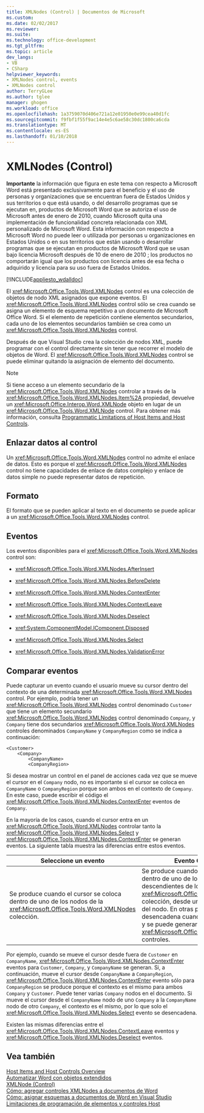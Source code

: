 ```yaml
---
title: XMLNodes (Control) | Documentos de Microsoft
ms.custom: 
ms.date: 02/02/2017
ms.reviewer: 
ms.suite: 
ms.technology: office-development
ms.tgt_pltfrm: 
ms.topic: article
dev_langs:
- VB
- CSharp
helpviewer_keywords:
- XMLNodes control, events
- XMLNodes control
author: TerryGLee
ms.author: tglee
manager: ghogen
ms.workload: office
ms.openlocfilehash: 1a3759070d406e721a12e01950e0e99cea40d1fc
ms.sourcegitcommit: f9fbf1f55f9ac14e4e5c6ae58c30dc1800ca6cda
ms.translationtype: MT
ms.contentlocale: es-ES
ms.lasthandoff: 01/10/2018
---
```

# <a name="xmlnodes-control"></a>XMLNodes (Control)
  **Importante** la información que figura en este tema con respecto a Microsoft Word está presentado exclusivamente para el beneficio y el uso de personas y organizaciones que se encuentran fuera de Estados Unidos y sus territorios o que está usando, o del desarrollo programas que se ejecutan en, productos de Microsoft Word que se autoriza el uso de Microsoft antes de enero de 2010, cuando Microsoft quita una implementación de funcionalidad concreta relacionada con XML personalizado de Microsoft Word. Esta información con respecto a Microsoft Word no puede leer o utilizada por personas u organizaciones en Estados Unidos o en sus territorios que están usando o desarrollar programas que se ejecutan en productos de Microsoft Word que se usan bajo licencia Microsoft después de 10 de enero de 2010 ; los productos no comportarán igual que los productos con licencia antes de esa fecha o adquirido y licencia para su uso fuera de Estados Unidos.  
  
 [!INCLUDE[appliesto_wdalldoc](../vsto/includes/appliesto-wdalldoc-md.md)]  
  
 El <xref:Microsoft.Office.Tools.Word.XMLNodes> control es una colección de objetos de nodo XML asignados que expone eventos. El <xref:Microsoft.Office.Tools.Word.XMLNodes> control sólo se crea cuando se asigna un elemento de esquema repetitivo a un documento de Microsoft Office Word. Si el elemento de repetición contiene elementos secundarios, cada uno de los elementos secundarios también se crea como un <xref:Microsoft.Office.Tools.Word.XMLNodes> control.  
  
 Después de que Visual Studio crea la colección de nodos XML, puede programar con el control directamente sin tener que recorrer el modelo de objetos de Word. El <xref:Microsoft.Office.Tools.Word.XMLNodes> control se puede eliminar quitando la asignación de elemento del documento.  
  
> [!NOTE]  
>  Si tiene acceso a un elemento secundario de la <xref:Microsoft.Office.Tools.Word.XMLNodes> controlar a través de la <xref:Microsoft.Office.Tools.Word.XMLNodes.Item%2A> propiedad, devuelve un <xref:Microsoft.Office.Interop.Word.XMLNode> objeto en lugar de un <xref:Microsoft.Office.Tools.Word.XMLNode> control. Para obtener más información, consulta [Programmatic Limitations of Host Items and Host Controls](../vsto/programmatic-limitations-of-host-items-and-host-controls.md).  
  
## <a name="binding-data-to-the-control"></a>Enlazar datos al control  
 Un <xref:Microsoft.Office.Tools.Word.XMLNodes> control no admite el enlace de datos. Esto es porque el <xref:Microsoft.Office.Tools.Word.XMLNodes> control no tiene capacidades de enlace de datos complejo y enlace de datos simple no puede representar datos de repetición.  
  
## <a name="formatting"></a>Formato  
 El formato que se pueden aplicar al texto en el documento se puede aplicar a un <xref:Microsoft.Office.Tools.Word.XMLNodes> control.  
  
## <a name="events"></a>Eventos  
 Los eventos disponibles para el <xref:Microsoft.Office.Tools.Word.XMLNodes> control son:  
  
-   <xref:Microsoft.Office.Tools.Word.XMLNodes.AfterInsert>  
  
-   <xref:Microsoft.Office.Tools.Word.XMLNodes.BeforeDelete>  
  
-   <xref:Microsoft.Office.Tools.Word.XMLNodes.ContextEnter>  
  
-   <xref:Microsoft.Office.Tools.Word.XMLNodes.ContextLeave>  
  
-   <xref:Microsoft.Office.Tools.Word.XMLNodes.Deselect>  
  
-   <xref:System.ComponentModel.IComponent.Disposed>  
  
-   <xref:Microsoft.Office.Tools.Word.XMLNodes.Select>  
  
-   <xref:Microsoft.Office.Tools.Word.XMLNodes.ValidationError>  
  
## <a name="comparing-events"></a>Comparar eventos  
 Puede capturar un evento cuando el usuario mueve su cursor dentro del contexto de una determinada <xref:Microsoft.Office.Tools.Word.XMLNodes> control. Por ejemplo, podría tener un <xref:Microsoft.Office.Tools.Word.XMLNodes> control denominado `Customer` que tiene un elemento secundario <xref:Microsoft.Office.Tools.Word.XMLNodes> control denominado `Company`, y `Company` tiene dos secundarios <xref:Microsoft.Office.Tools.Word.XMLNodes> controles denominados `CompanyName` y `CompanyRegion` como se indica a continuación:  
  
```  
<Customer>  
    <Company>  
        <CompanyName>  
        <CompanyRegion>  
```  
  
 Si desea mostrar un control en el panel de acciones cada vez que se mueve el cursor en el `Company` nodo, no es importante si el cursor se coloca en `CompanyName` o `CompanyRegion` porque son ambos en el contexto de `Company`. En este caso, puede escribir el código el <xref:Microsoft.Office.Tools.Word.XMLNodes.ContextEnter> eventos de `Company`.  
  
 En la mayoría de los casos, cuando el cursor entra en un <xref:Microsoft.Office.Tools.Word.XMLNodes> controlar tanto la <xref:Microsoft.Office.Tools.Word.XMLNodes.Select> y <xref:Microsoft.Office.Tools.Word.XMLNodes.ContextEnter> se generan eventos. La siguiente tabla muestra las diferencias entre estos eventos.  
  
|Seleccione un evento|Evento ContextEnter|  
|------------------|------------------------|  
|Se produce cuando el cursor se coloca dentro de uno de los nodos de la <xref:Microsoft.Office.Tools.Word.XMLNodes> colección.|Se produce cuando el cursor se coloca dentro de uno de los nodos o descendientes de los <xref:Microsoft.Office.Tools.Word.XMLNodes> colección, desde un área fuera del contexto del nodo. En otras palabras, se desencadena cuando se cambia el contexto y se puede generar varios anidados <xref:Microsoft.Office.Tools.Word.XMLNodes> controles.|  
  
 Por ejemplo, cuando se mueve el cursor desde fuera de `Customer` en `CompanyName`, <xref:Microsoft.Office.Tools.Word.XMLNodes.ContextEnter> eventos para `Customer`, `Company`, y `CompanyName` se generan. Si, a continuación, mueve el cursor desde `CompanyName` a `CompanyRegion`, <xref:Microsoft.Office.Tools.Word.XMLNodes.ContextEnter> evento sólo para `CompanyRegion` se produce porque el contexto es el mismo para ambos `Company` y `Customer`. Puede tener varias `Company` nodos en el documento. Si mueve el cursor desde el `CompanyName` nodo de uno `Company` a la `CompanyName` nodo de otro `Company`, el contexto es el mismo, por lo que solo el <xref:Microsoft.Office.Tools.Word.XMLNodes.Select> evento se desencadena.  
  
 Existen las mismas diferencias entre el <xref:Microsoft.Office.Tools.Word.XMLNodes.ContextLeave> eventos y <xref:Microsoft.Office.Tools.Word.XMLNodes.Deselect> eventos.  
  
## <a name="see-also"></a>Vea también  
 [Host Items and Host Controls Overview](../vsto/host-items-and-host-controls-overview.md)   
 [Automatizar Word con objetos extendidos](../vsto/automating-word-by-using-extended-objects.md)   
 [XMLNode (Control)](../vsto/xmlnode-control.md)   
 [Cómo: agregar controles XMLNodes a documentos de Word](../vsto/how-to-add-xmlnodes-controls-to-word-documents.md)   
 [Cómo: asignar esquemas a documentos de Word en Visual Studio](../vsto/how-to-map-schemas-to-word-documents-inside-visual-studio.md)   
 [Limitaciones de programación de elementos y controles Host](../vsto/programmatic-limitations-of-host-items-and-host-controls.md)  
  
  